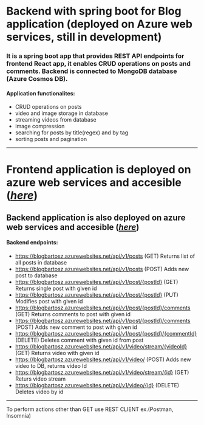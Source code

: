 # Backend with spring boot for Blog application (deployed on Azure web services, still in development)

### It is a spring boot app that provides REST API endpoints for frontend React app, it enables CRUD operations on posts and comments. Backend is connected to MongoDB database (Azure Cosmos DB).

#### Application functionalites:
- CRUD operations on posts
- video and image storage in database
- streaming videos from database 
- image compression
- searching for posts by title(regex) and by tag
- sorting posts and pagination

***
# Frontend application is deployed on azure web services and accesible (_[here](https://bartosztanski.azurewebsites.net "bartosztanski.azurewebsites.net")_)
## Backend application is also deployed on azure web services and accesible (_[here](https://blogbartosz.azurewebsites.net/api/v1/posts "blogbartosz.azurewebsites.net")_)
#### Backend endpoints:
- https://blogbartosz.azurewebsites.net/api/v1/posts (GET) Returns list of all posts in database
- https://blogbartosz.azurewebsites.net/api/v1/posts (POST) Adds new post to database
- https://blogbartosz.azurewebsites.net/api/v1/post/{postId} (GET) Returns single post with given id
- https://blogbartosz.azurewebsites.net/api/v1/post/{postId} (PUT) Modifies post with given id
- https://blogbartosz.azurewebsites.net/api/v1/post/{postId}/comments (GET) Returns comments to post with given id
- https://blogbartosz.azurewebsites.net/api/v1/post/{postId}/comments (POST) Adds new comment to post with given id
- https://blogbartosz.azurewebsites.net/api/v1/post/{postId}/{commentId} (DELETE) Deletes comment with given id from post
- https://blogbartosz.azurewebsites.net/api/v1/video/stream/{videoId} (GET) Returns video with given id
- https://blogbartosz.azurewebsites.net/api/v1/video/ (POST) Adds new video to DB, returns video Id
- https://blogbartosz.azurewebsites.net/api/v1/video/stream/{id} (GET) Returs video stream
- https://blogbartosz.azurewebsites.net/api/v1/video/{id} (DELETE) Deletes video by id 
***

To perform actions other than GET use REST CLIENT ex.(Postman, Insomnia)
